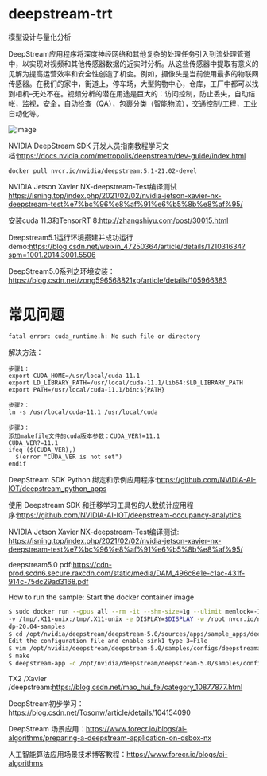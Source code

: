 # deepstream-trt
模型设计与量化分析

DeepStream应用程序将深度神经网络和其他复杂的处理任务引入到流处理管道中，以实现对视频和其他传感器数据的近实时分析。从这些传感器中提取有意义的见解为提高运营效率和安全性创造了机会。例如，摄像头是当前使用最多的物联网传感器。在我们的家中，街道上，停车场，大型购物中心，仓库，工厂中都可以找到相机–无处不在。视频分析的潜在用途是巨大的：访问控制，防止丢失，自动结帐，监视，安全，自动检查（QA），包裹分类（智能物流），交通控制/工程，工业自动化等。

![image](https://user-images.githubusercontent.com/36963108/163709028-64901c72-aa40-4286-bd03-99b7a975af29.png)



NVIDIA DeepStream SDK 开发人员指南教程学习文档:https://docs.nvidia.com/metropolis/deepstream/dev-guide/index.html
```
docker pull nvcr.io/nvidia/deepstream:5.1-21.02-devel
```
NVIDIA Jetson Xavier NX-deepstream-Test编译测试 \
https://isning.top/index.php/2021/02/02/nvidia-jetson-xavier-nx-deepstream-test%e7%bc%96%e8%af%91%e6%b5%8b%e8%af%95/

安装cuda 11.3和TensorRT 8:http://zhangshiyu.com/post/30015.html

Deepstream5.1运行环境搭建并成功运行demo:https://blog.csdn.net/weixin_47250364/article/details/121031634?spm=1001.2014.3001.5506

DeepStream5.0系列之环境安装：https://blog.csdn.net/zong596568821xp/article/details/105966383


# 常见问题
```
fatal error: cuda_runtime.h: No such file or directory
```

解决方法：

```
步骤1：
export CUDA_HOME=/usr/local/cuda-11.1
export LD_LIBRARY_PATH=/usr/local/cuda-11.1/lib64:$LD_LIBRARY_PATH
export PATH=/usr/local/cuda-11.1/bin:${PATH}

步骤2：
ln -s /usr/local/cuda-11.1 /usr/local/cuda

步骤3：
添加makefile文件的cuda版本参数：CUDA_VER?=11.1
CUDA_VER?=11.1
ifeq ($(CUDA_VER),)
  $(error "CUDA_VER is not set")
endif

```
DeepStream SDK Python 绑定和示例应用程序:https://github.com/NVIDIA-AI-IOT/deepstream_python_apps

使用 Deepstream SDK 和迁移学习工具包的人数统计应用程序:https://github.com/NVIDIA-AI-IOT/deepstream-occupancy-analytics

NVIDIA Jetson Xavier NX-deepstream-Test编译测试: https://isning.top/index.php/2021/02/02/nvidia-jetson-xavier-nx-deepstream-test%e7%bc%96%e8%af%91%e6%b5%8b%e8%af%95/

deepstream5.0 pdf:https://cdn-prod.scdn6.secure.raxcdn.com/static/media/DAM_496c8e1e-c1ac-431f-914c-75dc29ad3168.pdf


How to run the sample:
Start the docker container image
```bash
$ sudo docker run --gpus all --rm -it --shm-size=1g --ulimit memlock=-1 --ulimit stack=67108864
-v /tmp/.X11-unix:/tmp/.X11-unix -e DISPLAY=$DISPLAY -w /root nvcr.io/nvidia/deepstream:5.0-
dp-20.04-samples
$ cd /opt/nvidia/deepstream/deepstream-5.0/sources/apps/sample_apps/deepstream-app
Edit the configuration file and enable sink1 type 3=File
$ vim /opt/nvidia/deepstream/deepstream-5.0/samples/configs/deepstreamapp/source30_1080p_dec_infer-resnet_tiled_display_int8.txt
$ make
$ deepstream-app -c /opt/nvidia/deepstream/deepstream-5.0/samples/configs/deepstreamapp/source30_1080p_dec_infer-resnet_tiled_display_int8.txt

```

TX2 /Xavier /deepstream:https://blog.csdn.net/mao_hui_fei/category_10877877.html

DeepStream初步学习：https://blog.csdn.net/Tosonw/article/details/104154090

DeepStream 场景应用：https://www.forecr.io/blogs/ai-algorithms/preparing-a-deepstream-application-on-dsbox-nx

人工智能算法应用场景技术博客教程：https://www.forecr.io/blogs/ai-algorithms


